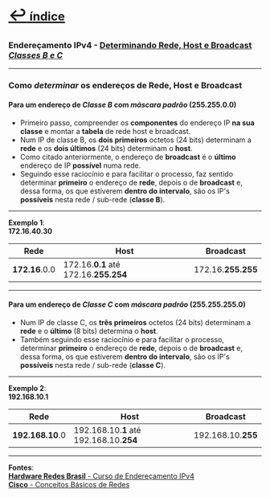[<p style="font-weight: 710;font-size: 1.5em;">↩︎<span style="font-size: .75em"> índice</span></p>](../enderecamento-ipv4/README.md)
---
### Endereçamento IPv4 - [Determinando Rede, Host e Broadcast ***Classes B e C***](https://www.youtube.com/watch?v=9KmZ5wxMfys&list=PLAp37wMSBouCU49LV0qFbItufigjYk-sp&index=10)
---

### Como ***determinar*** os endereços de Rede, Host e Broadcast

#### Para um endereço de ***Classe B*** com ***máscara padrão*** (255.255.0.0)

* Primeiro passo, compreender os **componentes** do endereço IP **na sua classe** e montar a **tabela** de rede host e broadcast.
* Num IP de classe B, os **dois primeiros** octetos (24 bits) determinam a **rede** e os **dois últimos** (24 bits) determinam o **host**.
* Como citado anteriormente, o endereço de **broadcast** é o **último** endereço de IP **possível** numa rede.
* Seguindo esse raciocínio e para facilitar o processo, faz sentido determinar **primeiro** o endereço de **rede**, depois o de **broadcast** e, dessa forma, os que estiverem **dentro do intervalo**, são os IP's **possíveis** nesta rede / sub-rede (**classe B**).

---
**Exemplo 1**:  
**172.16.40.30**

| Rede | Host | Broadcast |
| --- | --- | --- |
| **172.16**.0.0 | 172.16.**0.1** até 172.16.**255.254** | 172.16.**255.255** |

---
#### Para um endereço de ***Classe C*** com ***máscara padrão*** (255.255.255.0)

* Num IP de classe C, os **três primeiros** octetos (24 bits) determinam a **rede** e o **último** (8 bits) determina o **host**.
* Também seguindo esse raciocínio e para facilitar o processo, determinar **primeiro** o endereço de **rede**, depois o de **broadcast** e, dessa forma, os que estiverem **dentro do intervalo**, são os IP's **possíveis** nesta rede / sub-rede (**classe C**).

---
**Exemplo 2**:  
**192.168.10.1**

| Rede | Host | Broadcast |
| --- | --- | --- |
| **192.168.10**.0 | 192.168.10.**1** até 192.168.10.**254** | 192.168.10.**255** |

---		
**Fontes**:  
[**Hardware Redes Brasil** - Curso de Endereçamento IPv4](https://www.youtube.com/playlist?list=PLAp37wMSBouCU49LV0qFbItufigjYk-sp)  
[**Cisco** - Conceitos Básicos de Redes](https://www.netacad.com/pt/courses/networking-basics?courseLang=pt-BR)
